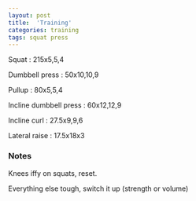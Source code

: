 ```yaml
---
layout: post
title:  'Training'
categories: training
tags: squat press
---
```


Squat : 215x5,5,4

Dumbbell press  : 50x10,10,9

Pullup  : 80x5,5,4

Incline dumbbell press : 60x12,12,9

Incline curl  :  27.5x9,9,6

Lateral raise : 17.5x18x3

### Notes

Knees iffy on squats, reset.

Everything else tough, switch it up (strength or volume)
